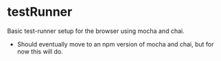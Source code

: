 # testRunner
Basic test-runner setup for the browser using mocha and chai.

- Should eventually move to an npm version of mocha and chai, but for now this will do.
